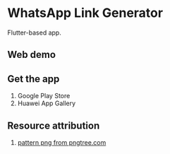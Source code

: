# WhatsApp Link Generator

Flutter-based app.

## Web demo

## Get the app

1. Google Play Store
2. Huawei App Gallery

## Resource attribution

1. <a href='https://pngtree.com/so/pattern'>pattern png from pngtree.com</a>
